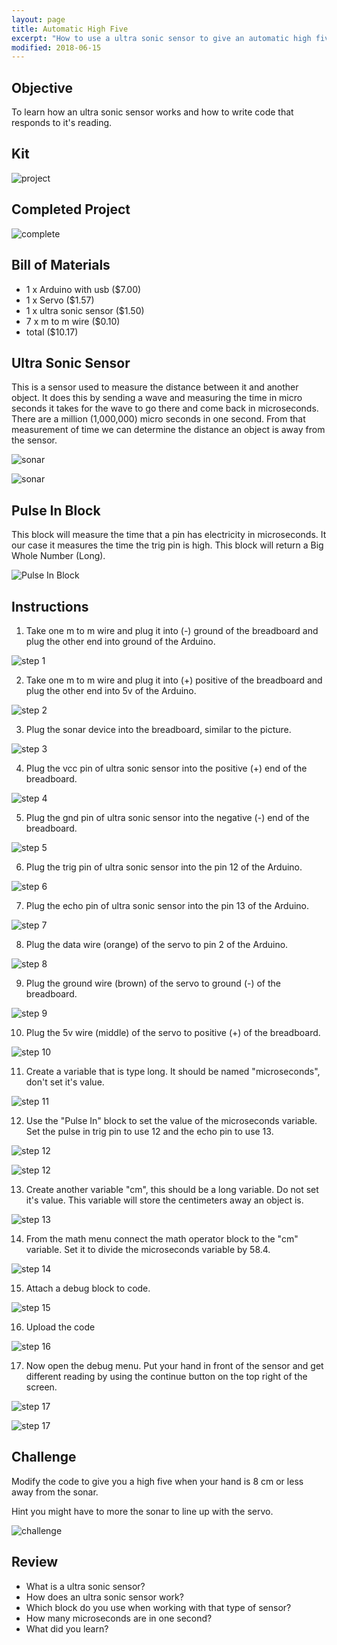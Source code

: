 ```yaml
---
layout: page
title: Automatic High Five 
excerpt: "How to use a ultra sonic sensor to give an automatic high five."
modified: 2018-06-15
---
```


## Objective

To learn how an ultra sonic sensor works and how to write code that responds to it's reading.

## Kit

![project](/images/arduino-block/utra-sonic-sensor/project.jpg)

## Completed Project

![complete](/images/arduino-block/utra-sonic-sensor/complete.jpg)

## Bill of Materials 

- 1 x Arduino with usb  ($7.00) 
- 1 x Servo ($1.57)
- 1 x ultra sonic sensor ($1.50)
- 7 x m to m wire ($0.10)
- total ($10.17)

## Ultra Sonic Sensor

This is a sensor used to measure the distance between it and another object.  It does this by sending a wave and measuring the time in micro seconds it takes for the wave to go there and come back in microseconds.  There are a million (1,000,000) micro seconds in one second.  From that measurement of time we can determine the distance an object is away from the sensor.

![sonar](/images/arduino-block/utra-sonic-sensor/sonar.jpg)

![sonar](/images/archive/old-blockly-arduino/lesson-6/step3.jpg)

## Pulse In Block

This block will measure the time that a pin has electricity in microseconds. It our case it measures the time the trig pin is high.   This block will return a Big Whole Number (Long).

![Pulse In Block](/images/arduino-block/utra-sonic-sensor/pulse-in-block.png)

## Instructions

1) Take one m to m wire and plug it into (-) ground of the breadboard and plug the other end into ground of the Arduino.

![step 1](/images/arduino-block/utra-sonic-sensor/step_1.jpg)

2) Take one m to m wire and plug it into (+) positive of the breadboard and plug the other end into 5v of the Arduino.

![step 2](/images/arduino-block/utra-sonic-sensor/step_2.jpg)

3) Plug the sonar device into the breadboard, similar to the picture.

![step 3](/images/arduino-block/utra-sonic-sensor/step_3.jpg)

4) Plug the vcc pin of ultra sonic sensor into the positive (+) end of the breadboard.

![step 4](/images/arduino-block/utra-sonic-sensor/step_4.jpg)

5) Plug the gnd pin of ultra sonic sensor into the negative (-) end of the breadboard.

![step 5](/images/arduino-block/utra-sonic-sensor/step_5.jpg)

6) Plug the trig pin of ultra sonic sensor into the pin 12 of the Arduino.

![step 6](/images/arduino-block/utra-sonic-sensor/step_6.jpg)

7) Plug the echo pin of ultra sonic sensor into the pin 13 of the Arduino.

![step 7](/images/arduino-block/utra-sonic-sensor/step_7.jpg)

8) Plug the data wire (orange) of the servo to pin 2 of the Arduino.

![step 8](/images/arduino-block/utra-sonic-sensor/step_8.jpg)

9) Plug the ground wire (brown) of the servo to ground (-) of the breadboard.

![step 9](/images/arduino-block/utra-sonic-sensor/step_9.jpg)

10) Plug the 5v wire (middle) of the servo to positive (+) of the breadboard.

![step 10](/images/arduino-block/utra-sonic-sensor/step_10.jpg)

11) Create a variable that is type long.  It should be named "microseconds", don't set it's value.

![step 11](/images/arduino-block/utra-sonic-sensor/step_11.png)

12) Use the "Pulse In" block to set the value of the microseconds variable.  Set the pulse in trig pin to use 12 and the echo pin to use 13.

![step 12](/images/arduino-block/utra-sonic-sensor/step_12a.png#img-phone)

![step 12](/images/arduino-block/utra-sonic-sensor/step_12b.png)

13) Create another variable "cm", this should be a long variable.  Do not set it's value.  This variable will store the centimeters away an object is.

![step 13](/images/arduino-block/utra-sonic-sensor/step_13.png)

14) From the math menu connect the math operator block to the "cm" variable.  Set it to divide the microseconds variable by 58.4.

![step 14](/images/arduino-block/utra-sonic-sensor/step_14.png)

15) Attach a debug block to code.

![step 15](/images/arduino-block/utra-sonic-sensor/step_15.png)

16) Upload the code

![step 16](/images/upload-1.png)

17) Now open the debug menu.  Put your hand in front of the sensor and get different reading by using the continue button on the top right of the screen.

![step 17](/images/arduino-block/utra-sonic-sensor/step_17a.png)

![step 17](/images/arduino-block/utra-sonic-sensor/step_17b.png)

## Challenge

Modify the code to give you a high five when your hand is 8 cm or less away from the sonar.   

Hint you might have to more the sonar to line up with the servo.

![challenge](/images/arduino-block/utra-sonic-sensor/challenge.gif)

## Review

- What is a ultra sonic sensor?
- How does an ultra sonic sensor work?
- Which block do you use when working with that type of sensor?
- How many microseconds are in one second?
- What did you learn?